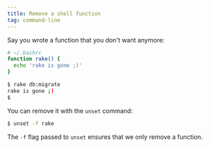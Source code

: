 ```yaml
---
title: Remove a shell function
tag: command-line
---
```


Say you wrote a function that you don't want anymore:

```bash
# ~/.bashrc
function rake() {
  echo 'rake is gone ;)'
}
```

```bash
$ rake db:migrate
rake is gone ;)
$
```

You can remove it with the `unset` command:

```bash
$ unset -f rake
```

The `-f` flag passed to `unset` ensures that we only remove a function.
